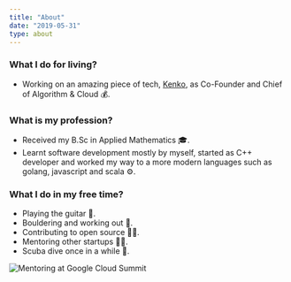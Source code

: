 ```yaml
---
title: "About"
date: "2019-05-31"
type: about
---
```


### What I do for living?

* Working on an amazing piece of tech, [Kenko](https://www.kenko.tech/), as Co-Founder and Chief of Algorithm & Cloud 💰.

### What is my profession?

* Received my B.Sc in Applied Mathematics 🎓.
* Learnt software development mostly by myself, started as C++ developer and worked my way to a more modern languages such as golang, javascript and scala ⚙️.  

### What I do in my free time?

* Playing the guitar 🎸.
* Bouldering and working out 💪.
* Contributing to open source 👨‍💻.
* Mentoring other startups 👨‍🏫.
* Scuba dive once in a while 🐠.

![Mentoring at Google Cloud Summit](/about/images/1.jpg)